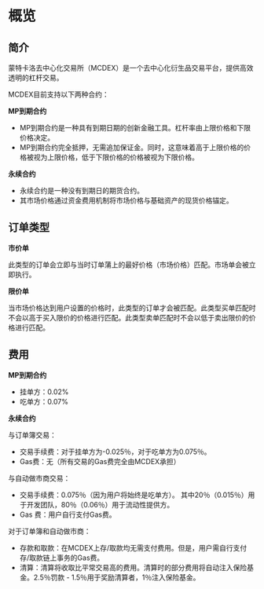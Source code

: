 # 概览

## 简介
蒙特卡洛去中心化交易所（MCDEX）是一个去中心化衍生品交易平台，提供高效透明的杠杆交易。

MCDEX目前支持以下两种合约：

**MP到期合约**
- MP到期合约是一种具有到期日期的创新金融工具。杠杆率由上限价格和下限价格决定。
- MP到期合约完全抵押，无需追加保证金。同时，这意味着高于上限价格的价格被视为上限价格，低于下限价格的价格被视为下限价格。

**永续合约**
- 永续合约是一种没有到期日的期货合约。
- 其市场价格通过资金费用机制将市场价格与基础资产的现货价格锚定。

## 订单类型
**市价单**

此类型的订单会立即与当时订单蒲上的最好价格（市场价格）匹配。市场单会被立即执行。

**限价单**

当市场价格达到用户设置的价格时，此类型的订单才会被匹配。此类型买单匹配时不会以高于买入限价的价格进行匹配。此类型卖单匹配时不会以低于卖出限价的价格进行匹配。

## 费用
**MP到期合约**

- 挂单方：0.02%
- 吃单方：0.07%

**永续合约**

与订单簿交易：
- 交易手续费：对于挂单方为-0.025％，对于吃单方为0.075％。      
- Gas费：无（所有交易的Gas费完全由MCDEX承担）

与自动做市商交易：
- 交易手续费：0.075％（因为用户将始终是吃单方）。
  其中20％（0.015％）用于开发团队，80％（0.06％）用于流动性提供方。
- Gas 费：用户自行支付Gas费。

对于订单簿和自动做市商：
- 存款和取款：在MCDEX上存/取款均无需支付费用。但是，用户需自行支付存/取款链上事务的Gas费。
- 清算：清算将收取比平常交易高的费用。清算时的部分费用将自动注入保险基金。2.5％罚款 - 1.5％用于奖励清算者，1％注入保险基金。
